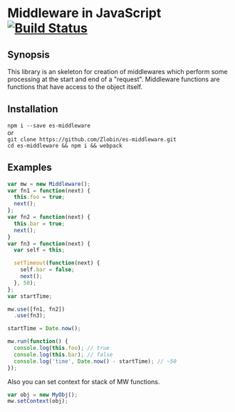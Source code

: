 
# Middleware in JavaScript [![Build Status](https://travis-ci.org/Zlobin/es-middleware.png?branch=master)](https://travis-ci.org/Zlobin/es-middleware)

## Synopsis

This library is an skeleton for creation of middlewares which perform some processing at the start and end of a "request". Middleware functions are functions that have access to the object itself.

## Installation

`npm i --save es-middleware`<br>
or<br>
`git clone https://github.com/Zlobin/es-middleware.git`<br>
`cd es-middleware && npm i && webpack`<br>

## Examples

```js
var mw = new Middleware();
var fn1 = function(next) {
  this.foo = true;
  next();
};
var fn2 = function(next) {
  this.bar = true;
  next();
}
var fn3 = function(next) {
  var self = this;

  setTimeout(function(next) {
    self.bar = false;
    next();
  }, 50);
};
var startTime;

mw.use([fn1, fn2])
  .use(fn3);

startTime = Date.now();

mw.run(function() {
  console.log(this.foo); // true
  console.log(this.bar); // false
  console.log('time', Date.now() - startTime); // ~50
});
```

Also you can set context for stack of MW functions.
```js
var obj = new MyObj();
mw.setContext(obj);
```
